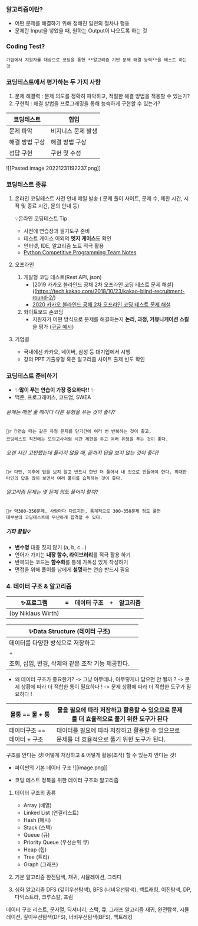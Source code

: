 
### 알고리즘이란?
- 어떤 문제를 해결하기 위해 정해진 일련의 절차나 행동
- 문제란 Input을 넣었을 때, 원하는 Output이 나오도록 하는 것

### Coding Test? 
	기업에서 지원자를 대상으로 코딩을 통한 **알고리즘 기반 문제 해결 능력**을 테스트 하는 것 

### 코딩테스트에서 평가하는 두 가지 사항
1. 문제 해결력 : 문제 의도를 정확히 파악하고, 적절한 해결 방법을 적용할 수 있는가?
2. 구현력 : 해결 방법을 프로그래밍을 통해 능숙하게 구현할 수 있는가?

 
| 코딩테스트     | 협업               |
| -------------- | ------------------ |
| 문제 파악      | 비지니스 문제 발생 |
| 해결 방법 구상 | 해결 방법 구상     |
| 정답 구현  | 구현 및 수정 |


![[Pasted image 20221231192237.png]]

### 코딩테스트 종류
1. 온라인
	코딩테스트 사전 안내 메일 발송
	( 문제 풀이 사이트, 문제 수, 제한 시간, 시작 및 종료 시간, 문의 안내 등)
	
	💡온라인 코딩테스트 Tip
	- 사전에 연습장과 필기도구 준비
	- 테스트 케이스 이외의 **엣지 케이스**도 확인
	- 인터넷, IDE,  알고리즘 노트 적극 활용
	- [Python Competitive Programming Team Notes](https://github.com/ndb796/Python-Competitive-Programming-Team-Notes)

2. 오프라인 
	1. 개발형 코딩 테스트(Rest API, json)
		- [2019 카카오 블라인드 공채 2차 오프라인 코딩 테스트 문제 해설]((https://tech.kakao.com/2018/10/23/kakao-blind-recruitment-round-2/)
		- [2020 카카오 블라인드 공채 2차 오프라인 코딩 테스트 문제 해설](https://tech.kakao.com/2019/10/21/kakao-blind-recruitment-2020-round2/)
	2. 화이트보드 손코딩
		- 지원자가 어떤 방식으로 문제를 해결하는지 **논리, 과정, 커뮤니케이션 스킬**을 평가 ([구글 예시](https://www.youtube.com/watch?v=BF3FLDAzWxo&themeRefresh=1))

3. 기업별
	- 국내에선 카카오, 네이버, 삼성 등 대기업에서 시행
	- 강의 PPT 기출유형 혹은 알고리즘 사이트 출제 빈도 확인


### 코딩테스트 준비하기
- ✨**많이 푸는 연습이 가장 중요하다!!** ✨
- 백준, 프로그래머스, 코드업, SWEA

###### 문제는 매번 풀 때마다 다른 유형을 푸는 것이 좋다?
	🙅‍♂️ ✋연습 때는 같은 유형 문제를 단기간에 여러 번 반복하는 것이 좋고, 
	코딩테스트 직전에는 모의고사처럼 시간 제한을 두고 여러 유형을 푸는 것이 좋다. 

###### 오랜 시간 고민했는데 풀리지 않을 때, 끝까지 답을 보지 않는 것이 좋다?
	🙅‍♂️ 다만, 이후에 답을 보지 않고 반드시 한번 더 풀어서 내 것으로 만들어야 한다. 최대한 타인의 답을 많이 보면서 여러 풀이를 습득하는 것이 좋다.

###### 알고리즘 문제는 몇 문제 정도 풀어야 할까? 
	🙅‍♂️ 약300~350문제. 사람마다 다르지만, 통계적으로 300~350문제 정도 풀면
	대부분의 코딩테스트에 무난하게 합격할 수 있다. 

##### 기타 꿀팁💡
- **변수명** 대충 짓지 않기 (a, b, c...)
- 언어가 가지는 **내장 함수, 라이브러리**를 적극 활용 하기
- 반복되는 코드는 **함수화**를 통해 가독성 있게 작성하기
- 면접을 위해 풀이를 남에게 **설명**하는 연습 반드시 필요

### 4. 데이터 구조 & 알고리즘

| ✨프로그램 | =   | 데이터 구조 | +   | 알고리즘 |
| -------- | --- | ----------- | --- | -------- |
| (by Niklaus Wirth)         |     |             |     |          |


| ✨Data Structure  (데이터 구조)     |     |
| --------------------------------- | --- |
| 데이터를 다양한 방식으로 저장하고 |     |
| +                                  |     |
| 조회, 삽입, 변경, 삭제와 같은 조작 기능 제공한다.   |     |


- 왜 데이터 구조가 중요한가?
-> 그냥 아무데나, 아무렇게나 담으면 안 될까 ?
-> 문제 상황에 따라 더 적합한 통이 필요하다 !
-> 문제 상황에 따라 더 적합한 도구가 필요하다 !

| 물통 == 물 + 통                              | 물을 필요에 따라 저장하고 활용할 수 있으므로 문제를 더 효율적으로 풀기 위한 도구가 된다|     |
| -------------------------------------------- | --------------------------- | --- |
|  데이터구조 == 데이터 + 구조| 데이터를 필요에 따라 저장하고 활용할 수 있으므로 문제를 더 효율적으로 풀기 위한 도구가 된다.                 |     |


구조를 안다는 것!
	어떻게 저장하고 & 어떻게 활용(조작) 할 수 있는지 안다는 것!


- 파이썬의 기본 데이터 구조
![[image.png]]

- 코딩 테스트 정복을 위한 데이터 구조와 알고리즘

1. 데이터 구조의 종류
	- Array (배열)
	- Linked List (연결리스트)
	- Hash (해시)
	- Stack (스택)
	- Queue (큐)
	- Priority Queue (우선순위 큐)
	- Heap (힙)
	- Tree (트리)
	- Graph (그래프)
	
2. 기본 알고리즘
	완전탐색, 재귀, 시뮬레이션, 그리디
	
3. 심화 알고리즘
	DFS (깊이우선탐색), BFS (너비우선탐색), 백트래킹, 
	이진탐색, DP, 다익스트라, 크루스칼, 프림


데이터 구조 
	리스트, 문자열, 딕셔너리, 스택, 큐, 그래프
알고리즘
	재귀, 완전탐색, 시뮬레이션, 깊이우선탐색(DFS), 너비우선탐색(BFS), 백트레킹


